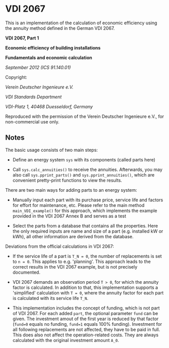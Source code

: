 VDI 2067
================
This is an implementation of the calculation of economic efficiency
using the annuity method defined in the German VDI 2067.

**VDI 2067, Part 1**

**Economic efficiency of building installations**

**Fundamentals and economic calculation**

*September 2012 (ICS 91.140.01)*

Copyright:

*Verein Deutscher Ingenieure e.V.*

*VDI Standards Department*

*VDI-Platz 1, 40468 Duesseldorf, Germany*

Reproduced with the permission of the Verein Deutscher Ingenieure e.V.,
for non-commercial use only.

Notes
-----
The basic usage consists of two main steps:

* Define an energy system ``sys`` with its components (called parts here)

* Call ``sys.calc_annuities()`` to receive the annuities. Afterwards, you
  may also call ``sys.pprint_parts()`` and ``sys.pprint_annuities()``,
  which are convenient pretty-print functions to view the results.

There are two main ways for adding parts to an energy system:

* Manually input each part with its purchase price, service life and
  factors for effort for maintenance, etc. Please refer to the main method
  ``main_VDI_example()`` for this approach, which implements the example
  provided in the VDI 2067 Annex B and serves as a test

* Select the parts from a database that contains all the properties. Here
  the only required inputs are name and size of a part (e.g. installed kW
  or kWh), all other information are derived from the database.

Deviations from the official calculations in VDI 2067:

* If the service life of a part is ``T_N = 0``, the number of replacements
  is set to ``n = 0``. This applies to e.g. 'planning'. This approach leads
  to the correct results in the VDI 2067 example, but is not precisely
  documented.

* VDI 2067 demands an observation period ``T > 0``, for which the annuity
  factor is calculated. In addition to that, this implementation supports
  a 'simplified' calculation with ``T = 0``, where the annuity factor for
  each part is calculated with its service life ``T_N``.

* This implementation includes the concept of funding, which is not part
  of VDI 2067. For each added ``part``, the optional parameter ``fund``
  can be given. The investment amout of the first year is reduced by that
  factor (``fund=0`` equals no funding, ``fund=1`` equals 100% funding).
  Investment for all following replacements are not affected, they have to
  be paid in full. This does also not affect the operation-related costs.
  They are always calculated with the original investment amount ``A_0``.
